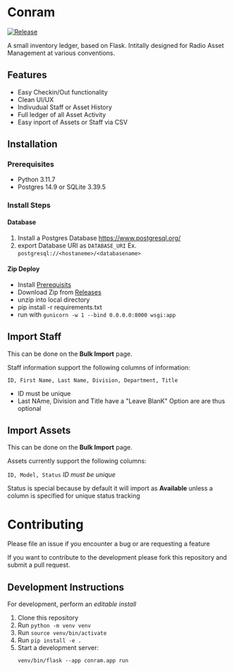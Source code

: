 # Conram
[![Release](https://github.com/drahamim/conram/actions/workflows/release.yml/badge.svg)](https://github.com/drahamim/conram/actions/workflows/release.yml)

A small inventory ledger, based on Flask. Intitally designed for Radio Asset Management at various conventions. 

## Features
- Easy Checkin/Out functionality
- Clean UI/UX 
- Indivudual Staff or Asset History
- Full ledger of all Asset Activity
- Easy inport of Assets or Staff via CSV

## Installation

### Prerequisites
- Python 3.11.7
- Postgres 14.9 or SQLite 3.39.5


### Install Steps

#### Database
1. Install a Postgres Database https://www.postgresql.org/
2. export Database URI as `DATABASE_URI` Ex. `postgresql://<hostaneme>/<databasename>`



#### Zip Deploy
- Install [Prerequisits](#prerequisites)
-  Download Zip from [Releases](https://github.com/drahamim/releases/latest)
-  unzip into local directory
-  pip install -r requirements.txt
-  run with `gunicorn -w 1 --bind 0.0.0.0:8000 wsgi:app`


## Import Staff
This can be done on the **Bulk Import** page.

Staff information support the following columns of information:

```ID, First Name, Last Name, Division, Department, Title``` 
* ID must be unique
* Last NAme, Division and Title have a "Leave BlanK" Option are are thus optional

## Import Assets
This can be done on the **Bulk Import** page.

Assets currently support the following columns:

```ID, Model, Status```
*ID must be unique*

Status is special because by default it will import as **Available** unless a column is specified for unique status tracking



# Contributing
Please file an issue if you encounter a bug or are requesting a feature

If you want to contribute to the development please fork this repository and submit a pull request. 

## Development Instructions
For development, perform an _editable install_ 
1. Clone this repository
2. Run `python -m venv venv`
3. Run `source venv/bin/activate`
4. Run `pip install -e .`
5. Start a development server:
   ```
   venv/bin/flask --app conram.app run
   ```
